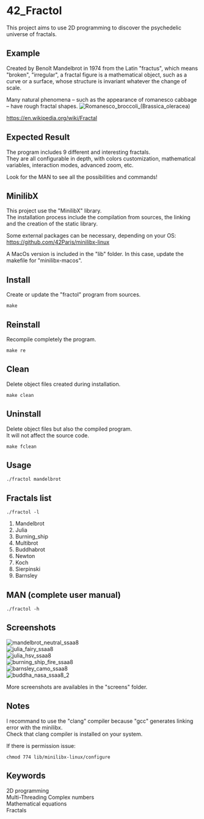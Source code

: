 # 42_Fractol
This project aims to use 2D programming to discover the psychedelic universe of fractals.

## Example
Created by Benoît Mandelbrot in 1974 from the Latin "fractus", which means "broken", "irregular", a fractal figure is a mathematical object, such as a curve or a surface, whose structure is invariant whatever the change of scale.  

Many natural phenomena – such as the appearance of romanesco cabbage – have rough fractal shapes.
![Romanesco_broccoli_(Brassica_oleracea)](https://user-images.githubusercontent.com/52746061/205169866-e702e9a5-aa2b-4736-a4a0-c6c281553600.jpg)

https://en.wikipedia.org/wiki/Fractal

## Expected Result
The program includes 9 different and interesting fractals.  
They are all configurable in depth, with colors customization, mathematical variables, interaction modes, advanced zoom, etc.  

Look for the MAN to see all the possibilities and commands!

## MinilibX
This project use the "MinilibX" library.  
The installation process include the compilation from sources, the linking and the creation of the static library.

Some external packages can be necessary, depending on your OS: https://github.com/42Paris/minilibx-linux  

A MacOs version is included in the "lib" folder. In this case, update the makefile for "minilibx-macos".

## Install
Create or update the "fractol" program from sources.
```
make
```

## Reinstall
Recompile completely the program.
```
make re
```

## Clean
Delete object files created during installation.
```
make clean
```

## Uninstall
Delete object files but also the compiled program.  
It will not affect the source code.
```
make fclean
```

## Usage
```
./fractol mandelbrot
```

## Fractals list
```
./fractol -l
```
1) Mandelbrot		
2) Julia		
3) Burning_ship		
4) Multibrot		
5) Buddhabrot		
6) Newton		
7) Koch		
8) Sierpinski		
9) Barnsley

## MAN (complete user manual)
```
./fractol -h
```

## Screenshots
![mandelbrot_neutral_ssaa8](https://user-images.githubusercontent.com/52746061/205167885-e67f2d7e-cbc0-4ede-bc6e-d5ea0883dc8e.png)  
![julia_fairy_ssaa8](https://user-images.githubusercontent.com/52746061/205167784-4625719b-3d40-48dc-9511-55fa1e99b1c9.png)  
![julia_hsv_ssaa8](https://user-images.githubusercontent.com/52746061/205167823-20f8035c-f357-46df-8755-3424a8f39510.png)  
![burning_ship_fire_ssaa8](https://user-images.githubusercontent.com/52746061/205167719-3b9fd6aa-ea60-4842-8dd3-a985ca0d37dd.png)  
![barnsley_camo_ssaa8](https://user-images.githubusercontent.com/52746061/205167631-c36faa2e-1400-479d-846e-af0ff666d05b.png)  
![buddha_nasa_ssaa8_2](https://user-images.githubusercontent.com/52746061/205173610-385d3793-bda0-458c-9c56-22cc2d7b401c.png)  

More screenshots are availables in the "screens" folder.

## Notes
I recommand to use the "clang" compiler because "gcc" generates linking error with the minilibx.  
Check that clang compiler is installed on your system.

If there is permission issue:
```
chmod 774 lib/minilibx-linux/configure
```

## Keywords
2D programming  
Multi-Threading 
Complex numbers  
Mathematical equations  
Fractals  
